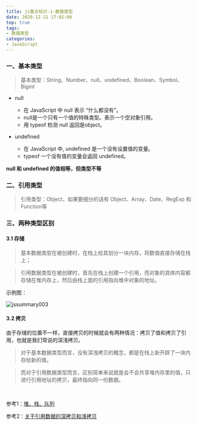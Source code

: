 ```yaml
---
title: js重点知识-1-数据类型
date: 2020-12-21 17:02:00
top: true
tags:
- 数据类型
categories:
- JavaScript
---
```

### 一、基本类型

> 基本类型：String、Number、null、undefined、Boolean、Symbol、Bigint
<!--more-->
- null

  - 在 JavaScript 中 null 表示 “什么都没有”。
  - null是一个只有一个值的特殊类型。表示一个空对象引用。
  - 用 typeof 检测 null 返回是object。

- undefined

  - 在 JavaScript 中, undefined 是一个没有设置值的变量。
  - typeof 一个没有值的变量会返回 undefined。

**null 和 undefined 的值相等，但类型不等**

### 二、引用类型

> 引用类型：Object，如果要细分的话有 Object、Array、Date、RegExp 和 Function等

### 三、两种类型区别

#### 3.1 存储

> 基本数据类型在被创建时，在栈上给其划分一块内存，将数值直接存储在栈上； 

> 引用数据类型在被创建时，首先在栈上创建一个引用，而对象的具体内容都存储在堆内存上，然后由栈上面的引用指向堆中对象的地址。

示例图：

![jssummary003](http://alivnram-test.oss-cn-beijing.aliyuncs.com/alivnblog/jssummary003.jpg)

#### 3.2 拷贝

由于存储的位置不一样，直接拷贝的时候就会有两种情况：拷贝了值和拷贝了引用，也就是我们常说的深浅拷贝。

> 对于基本数据类型而言，没有深浅拷贝的概念，都是在栈上新开辟了一块内存给新的值。

> 而对于引用数据类型而言，区别简单来说就是会不会共享堆内存里的值，只进行引用地址的拷贝，最终指向同一份数据。

<br/>

参考1：[堆、栈、队列]()

参考2：[关于引用数据的深拷贝和浅拷贝]()